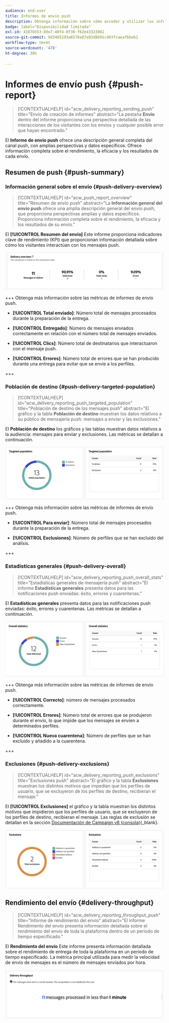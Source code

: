 ```yaml
---
audience: end-user
title: Informes de envío push
description: Obtenga información sobre cómo acceder y utilizar los informes de envío push
badge: label="Disponibilidad limitada"
exl-id: 4187b553-8de7-40f4-8f30-f62e43323862
source-git-commit: 9d3485293a6576e87e03d8691c403fcaeafbbeb1
workflow-type: tm+mt
source-wordcount: '478'
ht-degree: 38%

---
```


# Informes de envío push {#push-report}

>[!CONTEXTUALHELP]
>id="acw_delivery_reporting_sending_push"
>title="Envío de creación de informes"
>abstract="La pestaña **Envío** dentro del informe proporciona una perspectiva detallada de las interacciones de los visitantes con los envíos y cualquier posible error que hayan encontrado."

El **Informe de envío push** ofrece una descripción general completa del canal push, con amplias perspectivas y datos específicos. Ofrece información completa sobre el rendimiento, la eficacia y los resultados de cada envío.

## Resumen de push {#push-summary}

### Información general sobre el envío {#push-delivery-overview}

>[!CONTEXTUALHELP]
>id="acw_push_report_overview"
>title="Resumen de envío push"
>abstract="La **Información general del envío push** ofrece una amplia descripción general del envío push, que proporciona perspectivas amplias y datos específicos. Proporciona información completa sobre el rendimiento, la eficacia y los resultados de su envío."

El **[!UICONTROL Resumen del envío]** Este informe proporciona indicadores clave de rendimiento (KPI) que proporcionan información detallada sobre cómo los visitantes interactúan con los mensajes push.

![](assets/reporting_push_3.png)

+++ Obtenga más información sobre las métricas de informes de envío push.

* **[!UICONTROL Total enviado]**: Número total de mensajes procesados durante la preparación de la entrega.

* **[!UICONTROL Entregado]**: Número de mensajes enviados correctamente en relación con el número total de mensajes enviados.

* **[!UICONTROL Clics]**: Número total de destinatarios que interactuaron con el mensaje push.

* **[!UICONTROL Errores]**: Número total de errores que se han producido durante una entrega para evitar que se envíe a los perfiles.

+++

### Población de destino {#push-delivery-targeted-population}

>[!CONTEXTUALHELP]
>id="acw_delivery_reporting_push_targeted_population"
>title="Población de destino de los mensajes push"
>abstract="El gráfico y la tabla **Población de destino** muestran los datos relativos a su público de mensajería push: mensajes a enviar y las exclusiones."

El **Población de destino** los gráficos y las tablas muestran datos relativos a la audiencia: mensajes para enviar y exclusiones. Las métricas se detallan a continuación.

![](assets/reporting_push_4.png)

+++ Obtenga más información sobre las métricas de informes de envío push.

* **[!UICONTROL Para enviar]**: Número total de mensajes procesados durante la preparación de la entrega.

* **[!UICONTROL Exclusiones]**: Número de perfiles que se han excluido del análisis.

+++

### Estadísticas generales {#push-delivery-overall}

>[!CONTEXTUALHELP]
>id="acw_delivery_reporting_push_overall_stats"
>title="Estadísticas generales de mensajería push"
>abstract="El informe **Estadísticas generales** presenta datos para las notificaciones push enviadas: éxito, errores y cuarentenas."

El **Estadísticas generales** presenta datos para las notificaciones push enviadas: éxito, errores y cuarentenas. Las métricas se detallan a continuación.

![](assets/reporting_push_5.png)

+++ Obtenga más información sobre las métricas de informes de envío push.

* **[!UICONTROL Correcto]**: número de mensajes procesados correctamente.

* **[!UICONTROL Errores]**: Número total de errores que se produjeron durante el envío, lo que impide que los mensajes se envíen a determinados perfiles.

* **[!UICONTROL Nueva cuarentena]**: Número de perfiles que se han excluido y añadido a la cuarentena.

+++

### Exclusiones {#push-delivery-exclusions}

>[!CONTEXTUALHELP]
>id="acw_delivery_reporting_push_exclusions"
>title="Exclusiones push"
>abstract="El gráfico y la tabla **Exclusiones** muestran los distintos motivos que impedían que los perfiles de usuario, que se excluyeron de los perfiles de destino, recibieran el mensaje."

El **[!UICONTROL Exclusiones]** el gráfico y la tabla muestran los distintos motivos que impidieron que los perfiles de usuario, que se excluyeron de los perfiles de destino, recibieran el mensaje. Las reglas de exclusión se detallan en la sección [Documentación de Campaign v8 (consola)](https://experienceleague.adobe.com/docs/campaign/campaign-v8/send/failures/delivery-failures.html#push-error-types){_blank}.


![](assets/reporting_push_6.png)

## Rendimiento del envío {#delivery-throughput}

>[!CONTEXTUALHELP]
>id="acw_delivery_reporting_throughput_push"
>title="Informe de rendimiento del envío"
>abstract="El informe Rendimiento del envío presenta información detallada sobre el rendimiento del envío de toda la plataforma dentro de un período de tiempo especificado."

El **Rendimiento del envío** Este informe presenta información detallada sobre el rendimiento de entrega de toda la plataforma en un periodo de tiempo especificado. La métrica principal utilizada para medir la velocidad de envío de mensajes es el número de mensajes enviados por hora.

![](assets/reporting_push_2.png)
